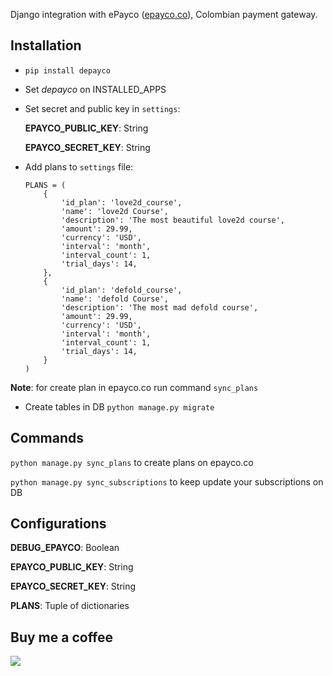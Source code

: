 Django integration with ePayco ([epayco.co](https://www.epayco.co)), Colombian payment gateway.

## Installation
- `pip install depayco`

- Set _depayco_ on INSTALLED_APPS

- Set secret and public key in `settings`:

    **EPAYCO_PUBLIC_KEY**: String

    **EPAYCO_SECRET_KEY**: String
    
- Add plans to `settings` file:

    ```
    PLANS = (
        {
            'id_plan': 'love2d_course',
            'name': 'love2d Course',
            'description': 'The most beautiful love2d course',
            'amount': 29.99,
            'currency': 'USD',
            'interval': 'month',
            'interval_count': 1,
            'trial_days': 14,
        },
        {
            'id_plan': 'defold_course',
            'name': 'defold Course',
            'description': 'The most mad defold course',
            'amount': 29.99,
            'currency': 'USD',
            'interval': 'month',
            'interval_count': 1,
            'trial_days': 14,
        }
    )
    ```
**Note**: for create plan in epayco.co run command `sync_plans`

- Create tables in DB `python manage.py migrate`

## Commands

`python manage.py sync_plans` to create plans on epayco.co

`python manage.py sync_subscriptions` to keep update your subscriptions on DB

## Configurations

**DEBUG_EPAYCO**: Boolean

**EPAYCO_PUBLIC_KEY**: String

**EPAYCO_SECRET_KEY**: String

**PLANS**: Tuple of dictionaries

## Buy me a coffee

[![](https://cdn4.iconfinder.com/data/icons/simple-peyment-methods/512/paypal-64.png)](https://paypal.me/alonsoenrique)
